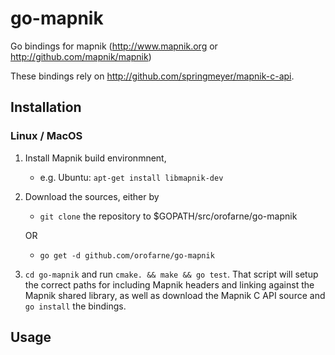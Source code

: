 go-mapnik
=========

Go bindings for mapnik (http://www.mapnik.org or
http://github.com/mapnik/mapnik)

These bindings rely on http://github.com/springmeyer/mapnik-c-api.

Installation
-----------

### Linux / MacOS

1. Install Mapnik build environmnent,
	- e.g. Ubuntu: `apt-get install libmapnik-dev`
2. Download the sources, either by
    - `git clone` the repository to $GOPATH/src/orofarne/go-mapnik

	OR

    - `go get -d github.com/orofarne/go-mapnik`
3. `cd go-mapnik` and run `cmake. && make && go test`.
   That script will setup the correct paths for including Mapnik headers and
   linking against the Mapnik shared library, as well as download the Mapnik C
   API source and `go install` the bindings.

Usage
-----


